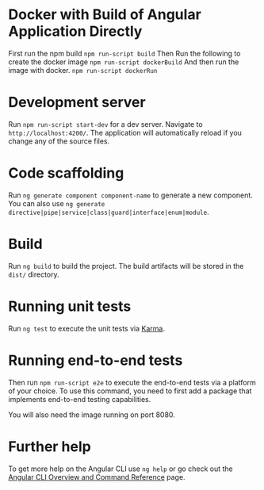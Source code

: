 # Docker with Build of Angular Application Directly

First run the npm build
`npm run-script build`
Then Run the following to create the docker image
`npm run-script dockerBuild`
And then run the image with docker.
`npm run-script dockerRun`

# Development server

Run `npm run-script start-dev` for a dev server. Navigate to `http://localhost:4200/`. The application will automatically reload if you change any of the source files.

# Code scaffolding

Run `ng generate component component-name` to generate a new component. You can also use `ng generate directive|pipe|service|class|guard|interface|enum|module`.

# Build

Run `ng build` to build the project. The build artifacts will be stored in the `dist/` directory.

# Running unit tests

Run `ng test` to execute the unit tests via [Karma](https://karma-runner.github.io).

# Running end-to-end tests

Then run `npm run-script e2e` to execute the end-to-end tests via a platform of your choice. To use this command, you need to first add a package that implements end-to-end testing capabilities.

You will also need the image running on port 8080.

# Further help

To get more help on the Angular CLI use `ng help` or go check out the [Angular CLI Overview and Command Reference](https://angular.io/cli) page.
